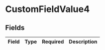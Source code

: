 # CustomFieldValue4


## Fields

| Field       | Type        | Required    | Description |
| ----------- | ----------- | ----------- | ----------- |